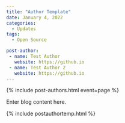 ```yaml
---
title: "Author Template"
date: January 4, 2022
categories:
  - Updates
tags:
  - Open Source

post-author:
 - name: Test Author
   website: https://github.io
 - name: Test Author 2
   website: https://github.io
---
```



<div id="html" markdown="0">
  {% include post-authors.html event=page %}
</div>

Enter blog content here.
<div id="html" markdown="0">
  {% include postauthortemp.html %}
</div>
